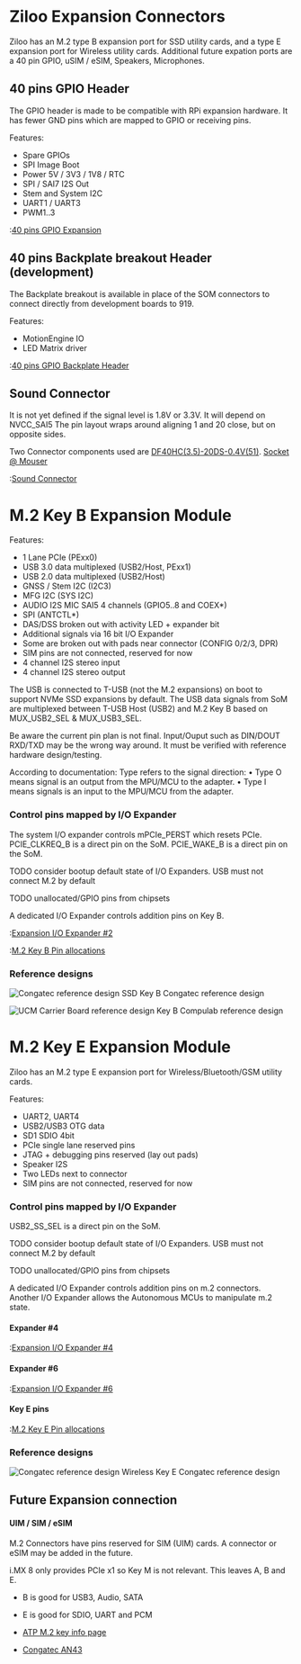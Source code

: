 # Ziloo Expansion Connectors

Ziloo has an M.2 type B expansion port for SSD utility cards, and a type E expansion port for Wireless utility cards.
Additional future expation ports are a 40 pin GPIO, uSIM / eSIM, Speakers, Microphones.


## 40 pins GPIO Header

The GPIO header is made to be compatible with RPi expansion hardware. It has fewer GND pins which are mapped to GPIO or receiving pins.

Features:

- Spare GPIOs
- SPI Image Boot
- Power 5V / 3V3 / 1V8 / RTC
- SPI / SAI7 I2S Out
- Stem and System I2C
- UART1 / UART3
- PWM1..3

:[40 pins GPIO Expansion](../pinouts/GPIO_HEADER.md)


## 40 pins Backplate breakout Header (development)

The Backplate breakout is available in place of the SOM connectors to connect directly from development boards to 919.

Features:

- MotionEngine IO
- LED Matrix driver

:[40 pins GPIO Backplate Header](../pinouts/BACK_GPIO_HEADER.md)


## Sound Connector

It is not yet defined if the signal level is 1.8V or 3.3V. It will depend on NVCC_SAI5
The pin layout wraps around aligning 1 and 20 close, but on opposite sides.

Two Connector components used are [DF40HC(3.5)-20DS-0.4V(51)](https://www.hirose.com/en/product/p/CL0684-4188-0-51). [Socket @ Mouser](https://www.mouser.ch/ProductDetail/Hirose-Connector/DF40HC35-20DS-04V51?qs=sGAEpiMZZMtJbfcMcIM8CC3aG3XFbLOWRtCXQ0n%252BY5Y%3D)

:[Sound Connector](../pinouts/SOUND_CONNECTOR.md)


# M.2 Key B Expansion Module

Features:

- 1 Lane PCIe (PExx0)
- USB 3.0 data multiplexed (USB2/Host, PExx1)
- USB 2.0 data multiplexed (USB2/Host)
- GNSS / Stem I2C (I2C3)
- MFG I2C (SYS I2C)
- AUDIO I2S MIC SAI5 4 channels (GPIO5..8 and COEX*)
- SPI (ANTCTL*)
- DAS/DSS broken out with activity LED + expander bit
- Additional signals via 16 bit I/O Expander
- Some are broken out with pads near connector (CONFIG 0/2/3, DPR)
- SIM pins are not connected, reserved for now
- 4 channel I2S stereo input
- 4 channel I2S stereo output


The USB is connected to T-USB (not the M.2 expansions) on boot to support NVMe SSD expansions by default.
The USB data signals from SoM are multiplexed between T-USB Host (USB2) and M.2 Key B based on MUX_USB2_SEL & MUX_USB3_SEL.

Be aware the current pin plan is not final. Input/Ouput such as DIN/DOUT RXD/TXD may be the wrong way around.
It must be verified with reference hardware design/testing.

According to documentation: Type refers to the signal direction:
• Type O means signal is an output from the MPU/MCU to the adapter. 
• Type I means signals is an input to the MPU/MCU from the adapter.


### Control pins mapped by I/O Expander

The system I/O expander controls mPCIe_PERST which resets PCIe.
PCIE_CLKREQ_B is a direct pin on the SoM.
PCIE_WAKE_B is a direct pin on the SoM. 


TODO consider bootup default state of I/O Expanders. USB must not connect M.2 by default

TODO unallocated/GPIO pins from chipsets

A dedicated I/O Expander controls addition pins on Key B.

:[Expansion I/O Expander #2](../pinouts/I2C_EXPANDER_2.md)

:[M.2 Key B Pin allocations](../pinouts/M2_KEY_B_CONNECTOR.md)


### Reference designs

![Congatec reference design SSD Key B](../refs/AM43-M2-SSD-reference-design.png)
Congatec reference design

![UCM Carrier Board reference design Key B](../refs/UCM-M2-KeyB-reference-design.png)
Compulab reference design



# M.2 Key E Expansion Module

Ziloo has an M.2 type E expansion port for Wireless/Bluetooth/GSM utility cards.

Features:

- UART2, UART4
- USB2/USB3 OTG data 
- SD1 SDIO 4bit
- PCIe single lane reserved pins
- JTAG + debugging pins reserved (lay out pads)
- Speaker I2S
- Two LEDs next to connector
- SIM pins are not connected, reserved for now


### Control pins mapped by I/O Expander

USB2_SS_SEL is a direct pin on the SoM.

TODO consider bootup default state of I/O Expanders. USB must not connect M.2 by default

TODO unallocated/GPIO pins from chipsets

A dedicated I/O Expander controls addition pins on m.2 connectors. Another I/O Expander allows
the Autonomous MCUs to manipulate m.2 state.

#### Expander #4

:[Expansion I/O Expander #4](../pinouts/I2C_EXPANDER_4.md)

#### Expander #6

:[Expansion I/O Expander #6](../pinouts/I2C_EXPANDER_6.md)

#### Key E pins

:[M.2 Key E Pin allocations](../pinouts/M2_KEY_E_CONNECTOR.md)


### Reference designs

![Congatec reference design Wireless Key E](../refs/AM43-M2-wireless-reference-design.png)
Congatec reference design


## Future Expansion connection

#### UIM / SIM / eSIM

M.2 Connectors have pins reserved for SIM (UIM) cards. A connector or eSIM may be added in the future.

i.MX 8 only provides PCIe x1 so Key M is not relevant. This leaves A, B and E.

- B is good for USB3, Audio, SATA
- E is good for SDIO, UART and PCM

- [ATP M.2 key info page](https://www.atpinc.com/blog/what-is-m.2-M-B-BM-key-socket-3)
- [Congatec AN43](https://www.congatec.com/fileadmin/user_upload/Documents/Application_Notes/AN43_M.2_Pinout_Descriptions_and_Reference_Designs.pdf)
 

